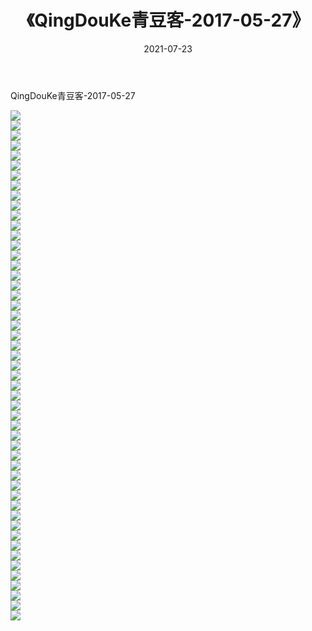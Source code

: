 ﻿---
layout: post
title:  《QingDouKe青豆客-2017-05-27》
date:   2021-07-23
img: http://img.660000.xyz/Sharelink/网络美图/2021/QingDouKe青豆客-2017-05-27/000.jpg
categories: [美女, 清纯, 唯美]
---

QingDouKe青豆客-2017-05-27

  ![](http://img.660000.xyz/Sharelink/网络美图/2021/QingDouKe青豆客-2017-05-27/001.jpg) <br> ![](http://img.660000.xyz/Sharelink/网络美图/2021/QingDouKe青豆客-2017-05-27/002.jpg) <br> ![](http://img.660000.xyz/Sharelink/网络美图/2021/QingDouKe青豆客-2017-05-27/003.jpg) <br> ![](http://img.660000.xyz/Sharelink/网络美图/2021/QingDouKe青豆客-2017-05-27/004.jpg) <br> ![](http://img.660000.xyz/Sharelink/网络美图/2021/QingDouKe青豆客-2017-05-27/005.jpg) <br> ![](http://img.660000.xyz/Sharelink/网络美图/2021/QingDouKe青豆客-2017-05-27/006.jpg) <br> ![](http://img.660000.xyz/Sharelink/网络美图/2021/QingDouKe青豆客-2017-05-27/007.jpg) <br> ![](http://img.660000.xyz/Sharelink/网络美图/2021/QingDouKe青豆客-2017-05-27/008.jpg) <br> ![](http://img.660000.xyz/Sharelink/网络美图/2021/QingDouKe青豆客-2017-05-27/009.jpg) <br> ![](http://img.660000.xyz/Sharelink/网络美图/2021/QingDouKe青豆客-2017-05-27/010.jpg) <br> ![](http://img.660000.xyz/Sharelink/网络美图/2021/QingDouKe青豆客-2017-05-27/011.jpg) <br> ![](http://img.660000.xyz/Sharelink/网络美图/2021/QingDouKe青豆客-2017-05-27/012.jpg) <br> ![](http://img.660000.xyz/Sharelink/网络美图/2021/QingDouKe青豆客-2017-05-27/013.jpg) <br> ![](http://img.660000.xyz/Sharelink/网络美图/2021/QingDouKe青豆客-2017-05-27/014.jpg) <br> ![](http://img.660000.xyz/Sharelink/网络美图/2021/QingDouKe青豆客-2017-05-27/015.jpg) <br> ![](http://img.660000.xyz/Sharelink/网络美图/2021/QingDouKe青豆客-2017-05-27/016.jpg) <br> ![](http://img.660000.xyz/Sharelink/网络美图/2021/QingDouKe青豆客-2017-05-27/017.jpg) <br> ![](http://img.660000.xyz/Sharelink/网络美图/2021/QingDouKe青豆客-2017-05-27/018.jpg) <br> ![](http://img.660000.xyz/Sharelink/网络美图/2021/QingDouKe青豆客-2017-05-27/019.jpg) <br> ![](http://img.660000.xyz/Sharelink/网络美图/2021/QingDouKe青豆客-2017-05-27/020.jpg) <br> ![](http://img.660000.xyz/Sharelink/网络美图/2021/QingDouKe青豆客-2017-05-27/021.jpg) <br> ![](http://img.660000.xyz/Sharelink/网络美图/2021/QingDouKe青豆客-2017-05-27/022.jpg) <br> ![](http://img.660000.xyz/Sharelink/网络美图/2021/QingDouKe青豆客-2017-05-27/023.jpg) <br> ![](http://img.660000.xyz/Sharelink/网络美图/2021/QingDouKe青豆客-2017-05-27/024.jpg) <br> ![](http://img.660000.xyz/Sharelink/网络美图/2021/QingDouKe青豆客-2017-05-27/025.jpg) <br> ![](http://img.660000.xyz/Sharelink/网络美图/2021/QingDouKe青豆客-2017-05-27/026.jpg) <br> ![](http://img.660000.xyz/Sharelink/网络美图/2021/QingDouKe青豆客-2017-05-27/027.jpg) <br> ![](http://img.660000.xyz/Sharelink/网络美图/2021/QingDouKe青豆客-2017-05-27/028.jpg) <br> ![](http://img.660000.xyz/Sharelink/网络美图/2021/QingDouKe青豆客-2017-05-27/029.jpg) <br> ![](http://img.660000.xyz/Sharelink/网络美图/2021/QingDouKe青豆客-2017-05-27/030.jpg) <br> ![](http://img.660000.xyz/Sharelink/网络美图/2021/QingDouKe青豆客-2017-05-27/031.jpg) <br> ![](http://img.660000.xyz/Sharelink/网络美图/2021/QingDouKe青豆客-2017-05-27/032.jpg) <br> ![](http://img.660000.xyz/Sharelink/网络美图/2021/QingDouKe青豆客-2017-05-27/033.jpg) <br> ![](http://img.660000.xyz/Sharelink/网络美图/2021/QingDouKe青豆客-2017-05-27/034.jpg) <br> ![](http://img.660000.xyz/Sharelink/网络美图/2021/QingDouKe青豆客-2017-05-27/035.jpg) <br> ![](http://img.660000.xyz/Sharelink/网络美图/2021/QingDouKe青豆客-2017-05-27/036.jpg) <br> ![](http://img.660000.xyz/Sharelink/网络美图/2021/QingDouKe青豆客-2017-05-27/037.jpg) <br> ![](http://img.660000.xyz/Sharelink/网络美图/2021/QingDouKe青豆客-2017-05-27/038.jpg) <br> ![](http://img.660000.xyz/Sharelink/网络美图/2021/QingDouKe青豆客-2017-05-27/039.jpg) <br> ![](http://img.660000.xyz/Sharelink/网络美图/2021/QingDouKe青豆客-2017-05-27/040.jpg) <br> ![](http://img.660000.xyz/Sharelink/网络美图/2021/QingDouKe青豆客-2017-05-27/041.jpg) <br> ![](http://img.660000.xyz/Sharelink/网络美图/2021/QingDouKe青豆客-2017-05-27/042.jpg) <br> ![](http://img.660000.xyz/Sharelink/网络美图/2021/QingDouKe青豆客-2017-05-27/043.jpg) <br> ![](http://img.660000.xyz/Sharelink/网络美图/2021/QingDouKe青豆客-2017-05-27/044.jpg) <br> ![](http://img.660000.xyz/Sharelink/网络美图/2021/QingDouKe青豆客-2017-05-27/045.jpg) <br> ![](http://img.660000.xyz/Sharelink/网络美图/2021/QingDouKe青豆客-2017-05-27/046.jpg) <br> ![](http://img.660000.xyz/Sharelink/网络美图/2021/QingDouKe青豆客-2017-05-27/047.jpg) <br> ![](http://img.660000.xyz/Sharelink/网络美图/2021/QingDouKe青豆客-2017-05-27/048.jpg) <br> ![](http://img.660000.xyz/Sharelink/网络美图/2021/QingDouKe青豆客-2017-05-27/049.jpg) <br> ![](http://img.660000.xyz/Sharelink/网络美图/2021/QingDouKe青豆客-2017-05-27/050.jpg) <br> ![](http://img.660000.xyz/Sharelink/网络美图/2021/QingDouKe青豆客-2017-05-27/051.jpg) <br>